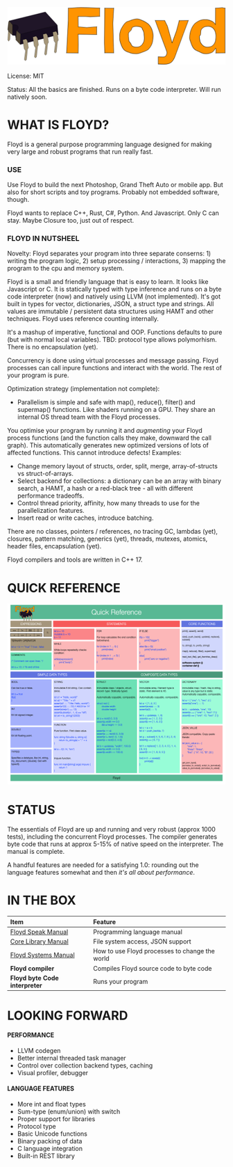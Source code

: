 ![](readme_floyd_logo.png)

License: MIT

Status: All the basics are finished. Runs on a byte code interpreter. Will run natively soon.

# WHAT IS FLOYD?

Floyd is a general purpose programming language designed for making very large and robust programs that run really fast.

### USE
Use Floyd to build the next Photoshop, Grand Theft Auto or mobile app. But also for short scripts and toy programs. Probably not embedded software, though.

Floyd wants to replace C++, Rust, C#, Python. And Javascript. Only C can stay. Maybe Closure too, just out of respect.


### FLOYD IN NUTSHEEL

Novelty: Floyd separates your program into three separate conserns: 1) writing the program logic, 2) setup processing / interactions, 3) mapping the program to the cpu and memory system.


Floyd is a small and friendly language that is easy to learn. It looks like Javascript or C. It is statically typed with type inference and runs on a byte code interpreter (now) and natively using LLVM (not implemented). It's got built in types for vector, dictionaries, JSON, a struct type and strings. All values are immutable / persistent data structures using HAMT and other techniques. Floyd uses reference counting internally.

It's a mashup of imperative, functional and OOP. Functions defaults to pure (but with normal local variables). TBD: protocol type allows polymorhism. There is no encapsulation (yet).

Concurrency is done using virtual processes and message passing. Floyd processes can call inpure functions and interact with the world. The rest of your program is pure.


Optimization strategy (implementation not complete): 

- Parallelism is simple and safe with map(), reduce(), filter() and supermap() functions. Like shaders running on a GPU. They share an internal OS thread team with the Floyd processes.

You optimise your program by running it and *augmenting* your Floyd process functions (and the function calls they make, downward the call graph). This automatically generates new optimized versions of lots of affected functions. This cannot introduce defects! Examples:

- Change memory layout of structs, order, split, merge, array-of-structs vs struct-of-arrays.
- Select backend for collections: a dictionary can be an array with binary search, a HAMT, a hash or a red-black tree - all with different performance tradeoffs.
- Control thread priority, affinity, how many threads to use for the parallelization features.
- Insert read or write caches, introduce batching.

There are no classes, pointers / references, no tracing GC, lambdas (yet), closures, pattern matching, generics (yet), threads, mutexes, atomics, header files, encapsulation (yet).

Floyd compilers and tools are written in C++ 17.


# QUICK REFERENCE

![](readme_cheat_sheet.png)


# STATUS

The essentials of Floyd are up and running and very robust (approx 1000 tests), including the concurrent Floyd processes. The compiler generates byte code that runs at approx 5-15% of native speed on the interpreter. The manual is complete.

A handful features are needed for a satisfying 1.0: rounding out the language features somewhat and then *it's all about performance*.


# IN THE BOX

|Item				| Feature	
|:---				|:---
| [Floyd Speak Manual](floyd_speak.md) | Programming language manual
| [Core Library Manual](floyd_speak_corelibs.md) | File system access, JSON support
| [Floyd Systems Manual](floyd_systems.md) | How to use Floyd processes to change the world
| **Floyd compiler** | Compiles Floyd source code to byte code
| **Floyd byte Code interpreter**	|Runs your program



# LOOKING FORWARD

#### PERFORMANCE
- LLVM codegen
- Better internal threaded task manager
- Control over collection backend types, caching
- Visual profiler, debugger

#### LANGUAGE FEATURES
- More int and float types
- Sum-type (enum/union) with switch
- Proper support for libraries
- Protocol type
- Basic Unicode functions
- Binary packing of data
- C language integration
- Built-in REST library


